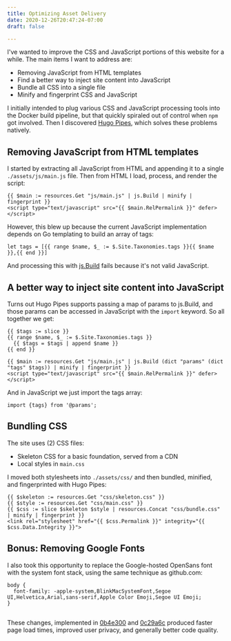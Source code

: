 ```yaml
---
title: Optimizing Asset Delivery
date: 2020-12-26T20:47:24-07:00
draft: false

---
```


I've wanted to improve the CSS and JavaScript portions of this website for a 
while. The main items I want to address are:
- Removing JavaScript from HTML templates
- Find a better way to inject site content into JavaScript
- Bundle all CSS into a single file
- Minify and fingerprint CSS and JavaScript

I initially intended to plug various CSS and JavaScript processing tools into the 
Docker build pipeline, but that quickly spiraled out of control when `npm` got involved.
Then I discovered [Hugo Pipes](https://gohugo.io/hugo-pipes/introduction/), which 
solves these problems natively.


##
## Removing JavaScript from HTML templates

I started by extracting all JavaScript from HTML and appending it to a single `./assets/js/main.js` file. 
Then from HTML I load, process, and render the script:
```
{{ $main := resources.Get "js/main.js" | js.Build | minify | fingerprint }}
<script type="text/javascript" src="{{ $main.RelPermalink }}" defer></script>
```

However, this blew up because the current JavaScript implementation depends on Go templating to build an array of tags:
```
let tags = [{{ range $name, $_ := $.Site.Taxonomies.tags }}{{ $name }},{{ end }}]
```

And processing this with [js.Build](https://gohugo.io/hugo-pipes/js/) fails because it's not valid JavaScript. 

##
## A better way to inject site content into JavaScript

Turns out Hugo Pipes supports passing a map of params to js.Build, and those params can be accessed in JavaScript with the
`import` keyword. So all together we get:
```
{{ $tags := slice }}
{{ range $name, $_ := $.Site.Taxonomies.tags }}
  {{ $tags = $tags | append $name }} 
{{ end }}

{{ $main := resources.Get "js/main.js" | js.Build (dict "params" (dict "tags" $tags)) | minify | fingerprint }}
<script type="text/javascript" src="{{ $main.RelPermalink }}" defer></script>
```

And in JavaScript we just import the tags array:
```
import {tags} from '@params';
```

##
## Bundling CSS

The site uses (2) CSS files:
- Skeleton CSS for a basic foundation, served from a CDN
- Local styles in `main.css`

I moved both stylesheets into `./assets/css/` and then bundled, minified, and fingerprinted
with Hugo Pipes:

```
{{ $skeleton := resources.Get "css/skeleton.css" }}
{{ $style := resources.Get "css/main.css" }}
{{ $css := slice $skeleton $style | resources.Concat "css/bundle.css" | minify | fingerprint }}
<link rel="stylesheet" href="{{ $css.Permalink }}" integrity="{{ $css.Data.Integrity }}">
```


##
## Bonus: Removing Google Fonts

I also took this opportunity to replace the Google-hosted OpenSans font with 
the system font stack, using the same technique as github.com:
```
body {
  font-family: -apple-system,BlinkMacSystemFont,Segoe UI,Helvetica,Arial,sans-serif,Apple Color Emoji,Segoe UI Emoji;
}
```

##
These changes, implemented in 
[0b4e300](https://github.com/bndw/len.to/commit/0b4e3002b03bb49ad08efc69e941f99e6a7c0da2) and 
[0c29a6c](https://github.com/bndw/len.to/commit/0c29a6c13b4f2c20943d31fd073e0c721d17b002) 
produced faster page load times, improved user privacy, and generally better code quality.
##
